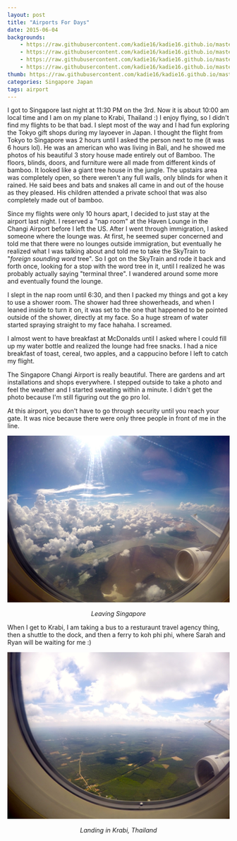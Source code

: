 ```yaml
---
layout: post
title: "Airports For Days"
date: 2015-06-04
backgrounds:
    - https://raw.githubusercontent.com/kadie16/kadie16.github.io/master/assets/images/posts/airport-life/SG1.JPG
    - https://raw.githubusercontent.com/kadie16/kadie16.github.io/master/assets/images/posts/airport-life/SG3.JPG
    - https://raw.githubusercontent.com/kadie16/kadie16.github.io/master/assets/images/posts/airport-life/SG4.JPG
    - https://raw.githubusercontent.com/kadie16/kadie16.github.io/master/assets/images/posts/airport-life/KBV.JPG
thumb: https://raw.githubusercontent.com/kadie16/kadie16.github.io/master/assets/images/posts/airport-life/SG4.JPG
categories: Singapore Japan
tags: airport
---
```


I got to Singapore last night at 11:30 PM on the 3rd. Now it is about 10:00 am local time and I am on my plane to Krabi, Thailand :) I enjoy flying, so I didn't find my flights to be that bad. I slept most of the way and I had fun exploring the Tokyo gift shops during my layoever in Japan. I thought the flight from Tokyo to Singapore was 2 hours until I asked the person next to me (it was 6 hours lol). He was an american who was living in Bali, and he showed me photos of his beautiful 3 story house made entirely out of Bamboo. The floors, blinds, doors, and furniture were all made from different kinds of bamboo. It looked like a giant tree house in the jungle. The upstairs area was completely open, so there weren't any full walls, only blinds for when it rained. He said bees and bats and snakes all came in and out of the house as they pleased. His children attended a private school that was also completely made out of bamboo. 

Since my flights were only 10 hours apart, I decided to just stay at the airport last night. I reserved a "nap room" at the Haven Lounge in the Changi Airport before I left the US. After I went through immigration, I asked someone where the lounge was. At first, he seemed super concerned and told me that there were no lounges outside immigration, but eventually he realized what I was talking about and told me to take the SkyTrain to "_foreign sounding word_ tree". So I got on the SkyTrain and rode it back and forth once, looking for a stop with the word tree in it, until I realized he was probably actually saying "terminal three". I wandered around some more and eventually found the lounge. 

I slept in the nap room until 6:30, and then I packed my things and got a key to use a shower room. The shower had three showerheads, and when I leaned inside to turn it on, it was set to the one that happened to be pointed outside of the shower, directly at my face. So a huge stream of water started spraying straight to my face hahaha. I screamed.

I almost went to have breakfast at McDonalds until I asked where I could fill up my water bottle and realized the lounge had free snacks. I had a nice breakfast of toast, cereal, two apples, and a cappucino before I left to catch my flight.

The Singapore Changi Airport is really beautiful. There are gardens and art installations and shops everywhere. I stepped outside to take a photo and feel the weather and I started sweating within a minute. I didn't get the photo because I'm still figuring out the go pro lol. 

At this airport, you don't have to go through security until you reach your gate. It was nice because there were only three people in front of me in the line. 

<img src="https://raw.githubusercontent.com/kadie16/kadie16.github.io/master/assets/images/posts/airport-life/SG4.JPG"> _<center> Leaving Singapore </center>_

When I get to Krabi, I am taking a bus to a resturaunt travel agency thing, then a shuttle to the dock, and then a ferry to koh phi phi, where Sarah and Ryan will be waiting for me :)  

<img src= "https://raw.githubusercontent.com/kadie16/kadie16.github.io/master/assets/images/posts/airport-life/KBV.JPG" > _<center> Landing in Krabi, Thailand </center>_

